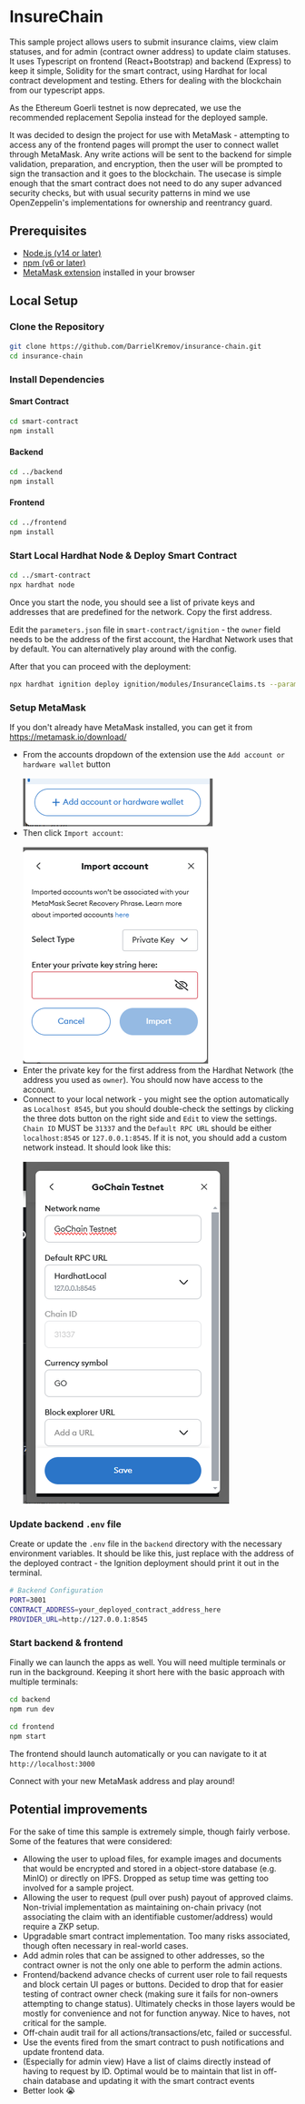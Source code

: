 # InsureChain

This sample project allows users to submit insurance claims, view claim statuses, and for admin (contract owner address) to update claim statuses.
It uses Typescript on frontend (React+Bootstrap) and backend (Express) to keep it simple, Solidity for the smart contract, using Hardhat for local contract development and testing. Ethers for dealing with the blockchain from our typescript apps.

As the Ethereum Goerli testnet is now deprecated, we use the recommended replacement Sepolia instead for the deployed sample.

It was decided to design the project for use with MetaMask - attempting to access any of the frontend pages will prompt the user to connect wallet through MetaMask. Any write actions will be sent to the backend for simple validation, preparation, and encryption, then the user will be prompted to sign the transaction and it goes to the blockchain. The usecase is simple enough that the smart contract does not need to do any super advanced security checks, but with usual security patterns in mind we use OpenZeppelin's implementations for ownership and reentrancy guard. 

## Prerequisites

- [Node.js (v14 or later)](https://nodejs.org/)
- [npm (v6 or later)](https://www.npmjs.com/get-npm)
- [MetaMask extension](https://metamask.io/download.html) installed in your browser

## Local Setup

### Clone the Repository

```bash
git clone https://github.com/DarrielKremov/insurance-chain.git
cd insurance-chain
```

### Install Dependencies

#### Smart Contract
```bash
cd smart-contract
npm install
```

#### Backend
```bash
cd ../backend
npm install
```

#### Frontend
```bash
cd ../frontend
npm install
```

### Start Local Hardhat Node &  Deploy Smart Contract
```bash
cd ../smart-contract
npx hardhat node
```
Once you start the node, you should see a list of private keys and addresses that are predefined for the network. Copy the first address.

Edit the `parameters.json` file in `smart-contract/ignition` - the `owner` field needs to be the address of the first account, the Hardhat Network uses that by default. You can alternatively play around with the config.

After that you can proceed with the deployment:
```bash
npx hardhat ignition deploy ignition/modules/InsuranceClaims.ts --parameters ignition/parameters.json --network localhost
```

### Setup MetaMask
If you don't already have MetaMask installed, you can get it from https://metamask.io/download/

- From the accounts dropdown of the extension use the `Add account or hardware wallet` button
  <br/><br/>
  ![the button]({86002D36-F83D-403D-AA0A-7C05615E471A}.png)
- Then click  `Import account`:
  <br/><br/>
  ![import account view]({A9037BEC-4CE6-423B-8F67-243A15084233}.png)
- Enter the private key for the first address from the Hardhat Network (the address you used as `owner`). You should now have access to the account.
- Connect to your local network - you might see the option automatically as `Localhost 8545`, but you should double-check the settings by clicking the three dots button on the right side and `Edit` to view the settings. `Chain ID` MUST be `31337` and the `Default RPC URL` should be either `localhost:8545` or `127.0.0.1:8545`. If it is not, you should add a custom network instead. It should look like this:
  <br/><br/>
![Testnet setup]({7F558AD6-D169-40A1-909D-DA871426B36F}.png)

### Update backend `.env` file
Create or update the `.env` file in the `backend` directory with the necessary environment variables. It should be like this, just replace with the address of the deployed contract - the Ignition deployment should print it out in the terminal.
```bash
# Backend Configuration
PORT=3001
CONTRACT_ADDRESS=your_deployed_contract_address_here
PROVIDER_URL=http://127.0.0.1:8545
```

### Start backend & frontend
Finally we can launch the apps as well. You will need multiple terminals or run in the background. Keeping it short here with the basic approach with multiple terminals:
```bash
cd backend
npm run dev
```
```bash
cd frontend
npm start
```

The frontend should launch automatically or you can navigate to it at ```http://localhost:3000```

Connect with your new MetaMask address and play around!

## Potential improvements
For the sake of time this sample is extremely simple, though fairly verbose. 
Some of the features that were considered: 
- Allowing the user to upload files, for example images and documents that would be encrypted and stored in a object-store database (e.g. MinIO) or directly on IPFS. Dropped as setup time was getting too involved for a sample project.
- Allowing the user to request (pull over push) payout of approved claims. Non-trivial implementation as maintaining on-chain privacy (not associating the claim with an identifiable customer/address) would require a ZKP setup.
- Upgradable smart contract implementation. Too many risks associated, though often necessary in real-world cases.
- Add admin roles that can be assigned to other addresses, so the contract owner is not the only one able to perform the admin actions.
- Frontend/backend advance checks of current user role to fail requests and block certain UI pages or buttons. Decided to drop that for easier testing of contract owner check (making sure it fails for non-owners attempting to change status). Ultimately checks in those layers would be mostly for convenience and not for function anyway. Nice to haves, not critical for the sample.
- Off-chain audit trail for all actions/transactions/etc, failed or successful.
- Use the events fired from the smart contract to push notifications and update frontend data.
- (Especially for admin view) Have a list of claims directly instead of having to request by ID. Optimal would be to maintain that list in off-chain database and updating it with the smart contract events
- Better look 😭
